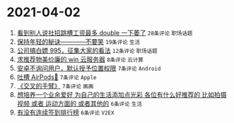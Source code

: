 # 2021-04-02

1. [看到别人说社招跳槽工资最多 double 一下萎了](https://www.v2ex.com/t/767408) `28条评论` `职场话题`
1. [保持年轻的秘诀————不要笑](https://www.v2ex.com/t/767416) `19条评论` `生活`
1. [公司搞白嫖 995，征集大家的看法](https://www.v2ex.com/t/767412) `12条评论` `职场话题`
1. [求推荐物美价廉的 win 云服务器](https://www.v2ex.com/t/767420) `8条评论` `云计算`
1. [安卓不询问用户，默认授予位置权限](https://www.v2ex.com/t/767425) `7条评论` `Android`
1. [吐槽 AirPods🤮](https://www.v2ex.com/t/767424) `7条评论` `Apple`
1. [《交叉的手臂》](https://www.v2ex.com/t/767404) `7条评论` `画画`
1. [想培养一个业余爱好 为自己的生活添加点光彩 各位有什么好推荐的 比如拍摄视频 或者 运动方面的 或者其他的](https://www.v2ex.com/t/767427) `6条评论` `生活`
1. [有没有连续签到排行榜](https://www.v2ex.com/t/767407) `6条评论` `V2EX`
